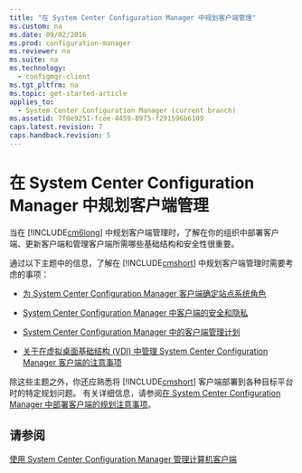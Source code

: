 ```yaml
---
title: "在 System Center Configuration Manager 中规划客户端管理"
ms.custom: na
ms.date: 09/02/2016
ms.prod: configuration-manager
ms.reviewer: na
ms.suite: na
ms.technology: 
  - configmgr-client
ms.tgt_pltfrm: na
ms.topic: get-started-article
applies_to: 
  - System Center Configuration Manager (current branch)
ms.assetid: 7f0e9251-fcee-4459-8975-f291596b6109
caps.latest.revision: 7
caps.handback.revision: 5
---
```

# 在 System Center Configuration Manager 中规划客户端管理
当在 [!INCLUDE[cm6long](../LocTest/includes/cm6long_md.md)] 中规划客户端管理时，了解在你的组织中部署客户端、更新客户端和管理客户端所需哪些基础结构和安全性很重要。  
  
 通过以下主题中的信息，了解在 [!INCLUDE[cmshort](../LocTest/includes/cmshort_md.md)] 中规划客户端管理时需要考虑的事项：  
  
-   [为 System Center Configuration Manager 客户端确定站点系统角色](../LocTest/Determine-the-site-system-roles-for-System-Center-Configuration-Manager-clients.md)  
  
-   [System Center Configuration Manager 中客户端的安全和隐私](../LocTest/Security-and-privacy-for-clients-in-System-Center-Configuration-Manager.md)  
  
-   [System Center Configuration Manager 中的客户端管理计划](../LocTest/Plan-for-managing-Internet-based-clients-in-System-Center-Configuration-Manager.md)  
  
-   [关于在虚拟桌面基础结构 \(VDI\) 中管理 System Center Configuration Manager 客户端的注意事项](../LocTest/Considerations-for-managing-System-Center-Configuration-Manager-clients--in-a-Virtual-Desktop-Infrastructure--VDI-.md)  
  
 除这些主题之外，你还应熟悉将 [!INCLUDE[cmshort](../LocTest/includes/cmshort_md.md)] 客户端部署到各种目标平台时的特定规划问题。 有关详细信息，请参阅[在 System Center Configuration Manager 中部署客户端的规划注意事项](../LocTest/Planning-considerations-for-deploying-clients-in-System-Center-Configuration-Manager.md)。  
  
## 请参阅  
 [使用 System Center Configuration Manager 管理计算机客户端](../LocTest/Manage-computer-clients-with-System-Center-Configuration-Manager.md)